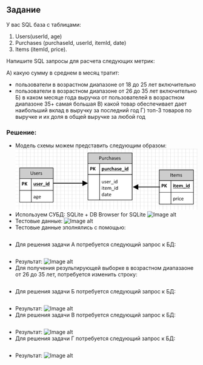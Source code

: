 
## Задание
У вас SQL база с таблицами:
1) Users(userId, age)
2) Purchases (purchaseId, userId, itemId, date)
3) Items (itemId, price).

Напишите SQL запросы для расчета следующих метрик:

А) какую сумму в среднем в месяц тратит:
- пользователи в возрастном диапазоне от 18 до 25 лет включительно
- пользователи в возрастном диапазоне от 26 до 35 лет включительно
Б) в каком месяце года выручка от пользователей в возрастном диапазоне 35+ самая большая
В) какой товар обеспечивает дает наибольший вклад в выручку за последний год
Г) топ-3 товаров по выручке и их доля в общей выручке за любой год

### Решение:
* Модель схемы можем представить следующим образом:
![Image alt](https://github.com/MrRom4ke/SQL_test_tsk/blob/700cb224281b640c64895ac7a3b4ea767d9309b4/img/schema_model.png)
* Используем СУБД: SQLite + DB Browser for SQLite
![Image alt]()
* Тестовые данные:
![Image alt]()
* Тестовые данные зполнялись с помощью:
```

```
* Для решения задачи А потребуется следующий запрос к БД:
```

```
* Результат:
![Image alt]()
* Для получения результирующей выборке в возрастном диапазаоне от 26 до 35 лет, потребуется изменить строку:
```

```
* Для решения задачи Б потребуется следующий запрос к БД:
```

```
* Результат:
![Image alt]()
* Для решения задачи В потребуется следующий запрос к БД:
```

```
* Результат:
![Image alt]()
* Для решения задачи Г потребуется следующий запрос к БД:
```

```
* Результат:
![Image alt]()
